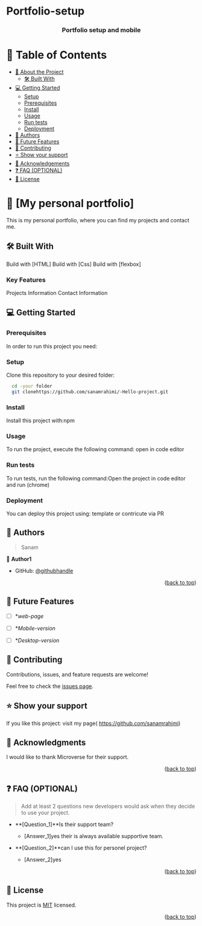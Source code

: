 # Portfolio-setup


<a name="readme-top"></a>



<div align="center">

 
  <h3><b>Portfolio setup and mobile</b></h3>

</div>



# 📗 Table of Contents

- [📖 About the Project](#about-project)
  - [🛠 Built With](#built-with)
- [💻 Getting Started](#getting-started)
  - [Setup](#setup)
  - [Prerequisites](#prerequisites)
  - [Install](#install)
  - [Usage](#usage)
  - [Run tests](#run-tests)
  - [Deployment](#triangular_flag_on_post-deployment)
- [👥 Authors](#authors)
- [🔭 Future Features](#future-features)
- [🤝 Contributing](#contributing)
- [⭐️ Show your support](#support)
- [🙏 Acknowledgements](#acknowledgements)
- [❓ FAQ (OPTIONAL)](#faq)
- [📝 License](#license)



# 📖 [My personal portfolio] <a name="about-project"></a>


This is my personal portfolio, where you can find my projects and contact me.


## 🛠 Built With <a name="built-with"></a>

Build with [HTML]
Build with [Css]
Build with [flexbox]




### Key Features <a name="key-features"></a>

Projects Information
Contact Information




## 💻 Getting Started <a name="getting-started"></a>


### Prerequisites

In order to run this project you need:



### Setup

Clone this repository to your desired folder:




```sh
  cd -your folder
  git clonehttps://github.com/sanamrahimi/-Hello-project.git
```

### Install

Install this project with:npm



### Usage

To run the project, execute the following command: open in code editor 



### Run tests

To run tests, run the following command:Open the project in code editor and run (chrome)



### Deployment

You can deploy this project using: template or contricute via PR




## 👥 Authors <a name="authors"></a>

> Sanam 

👤 **Author1**

- GitHub: [@githubhandle](https://github.com/sanamrahimi)


<p align="right">(<a href="#readme-top">back to top</a>)</p>

 

## 🔭 Future Features <a name="future-features"></a>


- [ ] **web-page*
- [ ] **Mobile-version*
- [ ] **Desktop-version*




## 🤝 Contributing <a name="contributing"></a>

Contributions, issues, and feature requests are welcome!

Feel free to check the [issues page](../../issues/).





## ⭐️ Show your support <a name="support"></a>

> 

If you like this project: visit my page( https://github.com/sanamrahimi)



## 🙏 Acknowledgments <a name="acknowledgements"></a>

>

I would like to thank Microverse for their support.

<p align="right">(<a href="#readme-top">back to top</a>)</p>



## ❓ FAQ (OPTIONAL) <a name="faq"></a>

> Add at least 2 questions new developers would ask when they decide to use your project.

- **[Question_1]**Is their support team?

  - [Answer_1]yes their is always available supportive team.

- **[Question_2]**can I use this for personel project?

  - [Answer_2]yes

<p align="right">(<a href="#readme-top">back to top</a>)</p>



## 📝 License <a name="license"></a>

This project is [MIT](LICENSE.md) licensed.

<p align="right">(<a href="#readme-top">back to top</a>)</p>